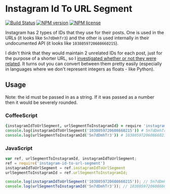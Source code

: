 # Instagram Id To URL Segment
[![Build Status](http://img.shields.io/travis/slang800/instagram-id-to-url-segment.svg?style=flat-square)](https://travis-ci.org/slang800/instagram-id-to-url-segment) [![NPM version](http://img.shields.io/npm/v/instagram-id-to-url-segment.svg?style=flat-square)](https://www.npmjs.org/package/instagram-id-to-url-segment) [![NPM license](http://img.shields.io/npm/l/instagram-id-to-url-segment.svg?style=flat-square)](https://www.npmjs.org/package/instagram-id-to-url-segment)

Instagram has 2 types of IDs that they use for their posts. One is used in the URLs (it looks like `5n7dDmhTr3`) and the other is used internally in their undocumented API (it looks like `1038059720608660215`).

I didn't think that they would maintain 2 unrelated IDs for each post, just for the purpose of a shorter URL, so I [investigated whether or not they were related](http://carrot.is/coding/instagram-ids). It turns out you can convert between them pretty easily (especially in languages where we don't represent integers as floats - like Python).

## Usage
Note: the id must be passed in as a string. If it was passed as a number then it would be severely rounded.

### CoffeeScript

```coffee
{instagramIdToUrlSegment, urlSegmentToInstagramId} = require 'instagram-id-to-url-segment'
console.log(instagramIdToUrlSegment('1038059720608660215')) # 5n7dDmhTr3
console.log(urlSegmentToInstagramId('5n7dDmhTr3')) # 1038059720608660215
```

### JavaScript

```js
var ref, urlSegmentToInstagramId, instagramIdToUrlSegment;
ref = require('instagram-id-to-url-segment')
instagramIdToUrlSegment = ref.instagramIdToUrlSegment
urlSegmentToInstagramId = ref.urlSegmentToInstagramId;

console.log(instagramIdToUrlSegment('1038059720608660215')); // 5n7dDmhTr3
console.log(urlSegmentToInstagramId('5n7dDmhTr3')); // 1038059720608660215
```
